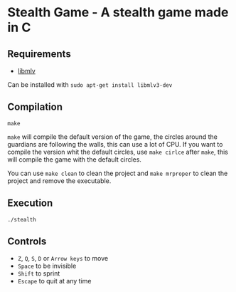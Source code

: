 # Stealth Game - A stealth game made in C

## Requirements

- [libmlv](http://www-igm.univ-mlv.fr/~boussica/mlv/)

Can be installed with `sudo apt-get install libmlv3-dev`

## Compilation

`make`

`make` will compile the default version of the game, the circles around the guardians are following the walls, this can use a lot of CPU. If you want to compile the version whit the default circles, use `make cirlce` after `make`, this will compile the game with the default circles.

You can use `make clean` to clean the project and `make mrproper` to clean the project and remove the executable.

## Execution

`./stealth`

## Controls

- `Z`, `Q`, `S`, `D` or `Arrow keys` to move
- `Space` to be invisible
- `Shift` to sprint
- `Escape` to quit at any time
